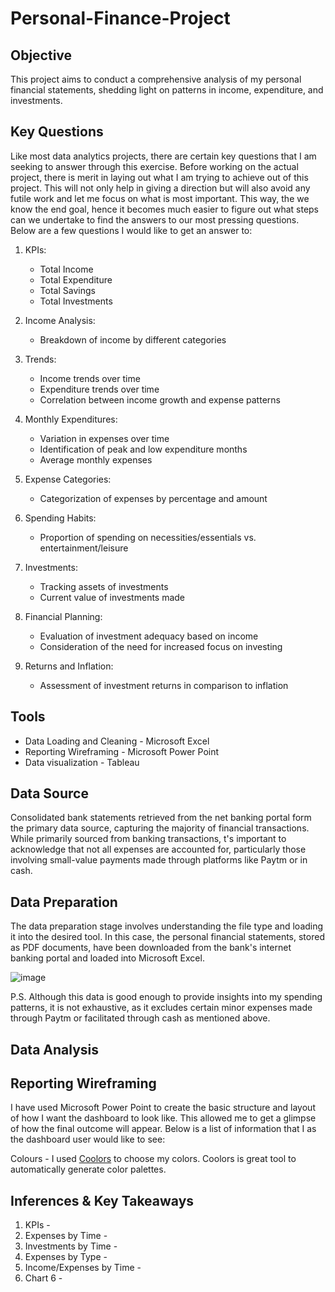 # Personal-Finance-Project

## Objective
This project aims to conduct a comprehensive analysis of my personal financial statements, shedding light on patterns in income, expenditure, and investments.

## Key Questions
Like most data analytics projects, there are certain key questions that I am seeking to answer through this exercise. Before working on the actual project, there is merit in laying out what I am trying to achieve out of this project. This will not only help in giving a direction but will also avoid any futile work and let me focus on what is most important. This way, the we know the end goal, hence it becomes much easier to figure out what steps can we undertake to find the answers to our most pressing questions. Below are a few questions I would like to get an answer to:

1. KPIs:
   - Total Income
   - Total Expenditure
   - Total Savings
   - Total Investments

2. Income Analysis:
   - Breakdown of income by different categories

3. Trends:
   - Income trends over time
   - Expenditure trends over time
   - Correlation between income growth and expense patterns

4. Monthly Expenditures:
   - Variation in expenses over time
   - Identification of peak and low expenditure months
   - Average monthly expenses

5. Expense Categories:
   - Categorization of expenses by percentage and amount

6. Spending Habits:
   - Proportion of spending on necessities/essentials vs. entertainment/leisure

7. Investments:
   - Tracking assets of investments
   - Current value of investments made

8. Financial Planning:
   - Evaluation of investment adequacy based on income
   - Consideration of the need for increased focus on investing

9. Returns and Inflation:
    - Assessment of investment returns in comparison to inflation

## Tools
- Data Loading and Cleaning - Microsoft Excel
- Reporting Wireframing - Microsoft Power Point
- Data visualization - Tableau

## Data Source
Consolidated bank statements retrieved from the net banking portal form the primary data source, capturing the majority of financial transactions. While primarily sourced from banking transactions, t's important to acknowledge that not all expenses are accounted for, particularly those involving small-value payments made through platforms like Paytm or in cash.

## Data Preparation
The data preparation stage involves understanding the file type and loading it into the desired tool. In this case, the personal financial statements, stored as PDF documents, have been downloaded from the bank's internet banking portal and loaded into Microsoft Excel.

![image](https://github.com/tusharkalal20/Personal-Finance-Project/assets/67863411/a6b9da25-5515-4b95-95cb-d3faa0ad36fd)

P.S. Although this data is good enough to provide insights into my spending patterns, it is not exhaustive, as it excludes certain minor expenses made through Paytm or facilitated through cash as mentioned above. 

## Data Analysis


## Reporting Wireframing
I have used Microsoft Power Point to create the basic structure and layout of how I want the dashboard to look like. This allowed me to get a glimpse of how the final outcome will appear.
Below is a list of information that I as the dashboard user would like to see:

Colours - I used [Coolors]([url](https://coolors.co/)) to choose my colors. Coolors is great tool to automatically generate color palettes.

## Inferences & Key Takeaways
1. KPIs -
2. Expenses by Time -
3. Investments by Time -
4. Expenses by Type -
5. Income/Expenses by Time -
6. Chart 6 - 

